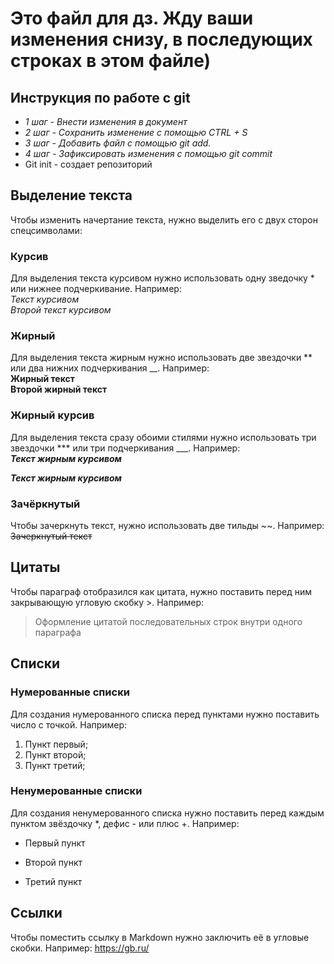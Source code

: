 # Это файл для дз. Жду ваши изменения снизу, в последующих строках в этом файле)

## Инструкция по работе с git
* _1 шаг - Внести изменения в документ_
* _2 шаг - Сохранить изменение с помощью CTRL + S_
* _3 шаг - Добавить файл с помощью git add._
* _4 шаг - Зафиксировать изменения с помощью git commit_
* Git init - создает репозиторий
## Выделение текста
Чтобы изменить начертание текста, нужно выделить его с двух сторон спецсимволами: 
### Курсив
Для выделения текста курсивом нужно использовать одну зведочку * или нижнее подчеркивание. Например: <br>
*Текст курсивом*<br>
_Второй текст курсивом_
### Жирный
Для выделения текста жирным нужно использовать две звездочки ** или два нижних подчеркивания __. Например:\
**Жирный текст**\
__Второй жирный текст__
### Жирный курсив
Для выделения текста сразу обоими стилями нужно использовать три звездочки *** или три подчеркивания ___. Например:\
***Текст жирным курсивом***

___Текст жирным курсивом___
### Зачёркнутый
Чтобы зачеркнуть текст, нужно использовать две тильды ~~. Например:
~~Зачеркнутый текст~~

## Цитаты
Чтобы параграф отобразился как цитата, нужно поставить перед ним закрывающую угловую скобку >. Например:

>Оформление цитатой последовательных строк внутри одного параграфа
## Списки
### Нумерованные списки
Для создания нумерованного списка перед пунктами нужно поставить число с точкой. Например:
1. Пункт первый;
2. Пункт второй;
3. Пункт третий;
### Ненумерованные списки
Для создания ненумерованного списка нужно поставить перед каждым пунктом звёздочку *, дефис - или плюс +. Например:
* Первый пункт
+ Второй пункт
- Третий пункт

## Ссылки
Чтобы поместить ссылку в Markdown нужно заключить её в угловые скобки. Например:
<https://gb.ru/>